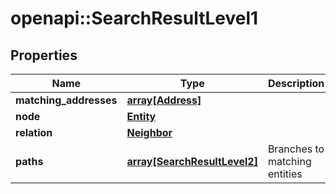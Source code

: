 # openapi::SearchResultLevel1


## Properties
Name | Type | Description | Notes
------------ | ------------- | ------------- | -------------
**matching_addresses** | [**array[Address]**](address.md) |  | [optional] 
**node** | [**Entity**](entity.md) |  | [optional] 
**relation** | [**Neighbor**](neighbor.md) |  | [optional] 
**paths** | [**array[SearchResultLevel2]**](search_result_level2.md) | Branches to matching entities | [optional] 


